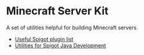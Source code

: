 # Minecraft Server Kit
A set of utilities helpful for building Minecraft servers.

- [Useful Spigot plugin list](/spigot-useful-plugins.md "Useful Spigot plugin list")
- [Utilities for Spigot Java Development](/java-utils.md "Utilities for Spigot Java Development")
